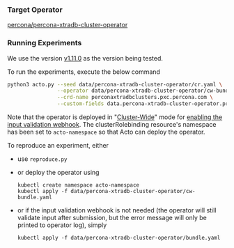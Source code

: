 ### Target Operator
[percona/percona-xtradb-cluster-operator](https://github.com/percona/percona-xtradb-cluster-operator)

### Running Experiments
We use the version [v1.11.0](https://github.com/percona/percona-xtradb-cluster-operator/commit/e797d016cfbf847ff0a45ce1b1a1d10ad70a2fd3) as the version being tested.

To run the experiments, execute the below command
```bash
python3 acto.py --seed data/percona-xtradb-cluster-operator/cr.yaml \
                --operator data/percona-xtradb-cluster-operator/cw-bundle.yaml \
                --crd-name perconaxtradbclusters.pxc.percona.com \
                --custom-fields data.percona-xtradb-cluster-operator.prune
```
Note that the operator is deployed in "[Cluster-Wide](https://www.percona.com/doc/kubernetes-operator-for-pxc/cluster-wide.html#install-clusterwide)" mode for [enabling the input validation webhook](https://www.percona.com/doc/kubernetes-operator-for-pxc/cluster-wide.html#install-clusterwide). The clusterRolebinding resource's namespace has been set to `acto-namespace` so that Acto can deploy the operator.

To reproduce an experiment, either 
- use `reproduce.py`  
- or deploy the operator using

    ```
    kubectl create namespace acto-namespace
    kubectl apply -f data/percona-xtradb-cluster-operator/cw-bundle.yaml
    ```
- or if the input validation webhook is not needed (the operator will still validate input after submission, but the error message will only be printed to operator log), simply

    ```
    kubectl apply -f data/percona-xtradb-cluster-operator/bundle.yaml
    ```

